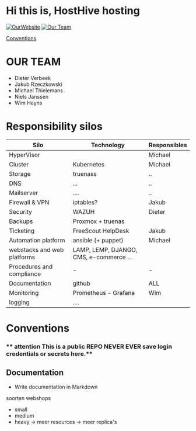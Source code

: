 # Hi this is, HostHive hosting

[![OurWebsite](https://img.shields.io/static/v1?label=Our&message=Website&color=blue)](https://projecthosting/)
[![Our Team](https://img.shields.io/static/v1?label=Sign-up&message=for%20news&color=red)](https://projecthosting)

[Conventions](#conventions)

# OUR TEAM

- Dieter Verbeek
- Jakub Rzeczkowski
- Michael Thielemans
- Niels Janssen
- Wim Heyns


# Responsibility silos

| **Silo** | **Technology** | **Responsibles**
| ---|---|---|
| HyperVisor |  | Michael  |
| Cluster | Kubernetes | Michael  |
| Storage | truenass | .. |
| DNS | ...| .. |
| Mailserver | ....| ..|
| Firewall & VPN | iptables? |  Jakub  |
| Security | WAZUH | Dieter |
| Backups | Proxmox + truenas |
| Ticketing  | FreeScout HelpDesk | Jakub |
| Automation platform | ansible (+ puppet) | Michael |
| webstacks and web platforms| LAMP, LEMP, DJANGO, CMS, e-commerce ... |
| Procedures and compliance| - | -|
| Documentation | github | ALL
| Monitoring | Prometheus  - Grafana | Wim |
| logging | ....| 


# Conventions
### ** attention This is a public REPO   NEVER EVER save login credentials or secrets here.**

## Documentation
- Write documentation in Markdown



soorten webshops
- small
- medium
- heavy -> meer resources -> meer replica's
